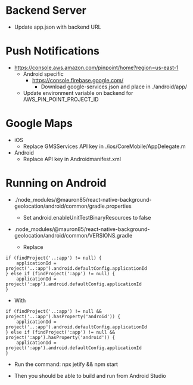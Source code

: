 Backend Server
====
- Update app.json with backend URL

Push Notifications
====
- https://console.aws.amazon.com/pinpoint/home?region=us-east-1
  - Android specific
    - https://console.firebase.google.com/
      - Download google-services.json and place in ./android/app/
  - Update environment variable on backend for AWS_PIN_POINT_PROJECT_ID

Google Maps
====
- iOS
  - Replace GMSServices API key in ./ios/CoreMobile/AppDelegate.m
- Android
  - Replace API key in Androidmanifest.xml


Running on Android
====
- ./node_modules/@mauron85/react-native-background-geolocation/android/common/gradle.properties
  - Set android.enableUnitTestBinaryResources to false


- .node_modules/@mauron85/react-native-background-geolocation/android/common/VERSIONS.gradle
  - Replace
```
if (findProject('..:app') != null) {
    applicationId = project('..:app').android.defaultConfig.applicationId
} else if (findProject(':app') != null) {
    applicationId = project(':app').android.defaultConfig.applicationId
}
```
  - With
```
if (findProject('..:app') != null && project('..:app').hasProperty('android')) {
    applicationId = project('..:app').android.defaultConfig.applicationId
} else if (findProject(':app') != null && project(':app').hasProperty('android')) {
    applicationId = project(':app').android.defaultConfig.applicationId
}
  ```

- Run the command: npx jetify && npm start

- Then you should be able to build and run from Android Studio
